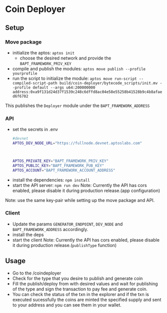 # Coin Deployer


## Setup

### Move package
- initialize the aptos: `aptos init`
    - choose the desired network and provide the `BAPT_FRAMEWORK_PRIV_KEY`
- compile and publish the modules: `aptos move publish --profile yourprofile`
- run the script to initialize the module: `aptos move run-script --compiled-script-path build/coin-deployer/bytecode_scripts/init.mv --profile default --args u64:200000000 address:0xa9f131d24d37f1539c248c6dffd8ac04e58e55258b41528b9c4b8afaed6f6702`

This publishes the `Deployer` module under the `BAPT_FRAMEWORK_ADDRESS`


### API
- set the secrets in .env
    ```bash
    #devnet
    APTOS_DEV_NODE_URL="https://fullnode.devnet.aptoslabs.com"



    APTOS_PRIVATE_KEY="BAPT_FRAMEWORK_PRIV_KEY"
    APTOS_PUBLIC_KEY="BAPT_FRAMEWORK_PUB_KEY"
    APTOS_ACCOUNT="BAPT_FRAMEWORK_ACCOUNT_ADDRESS"

    ```
- install the dependencies: `npm install` 
- start the API server: `npm run dev`
Note: Currently the API has cors enabled, please disable it during production release.(app configuration)

Note: use the same key-pair while setting up the move package and API.


### Client 
- Update the params `GENERATOR_ENDPOINT`, `DEV_NODE` and `BAPT_FRAMEWORK_ADDRESS` accordingly.
- install the deps
- start the client
Note: Currently the API has cors enabled, please disable it during production release.(`publishType` function)


## Usage
- Go to the /coindeployer
- Check for the type that you desire to publish and generate coin
- Fill the publish/deploy from with desired values and wait for publishing of the type and sign the transaction to pay fee and generate coin.
- You can check the status of the txn in the explorer and if the txn is executed sucessfully the coins are minted the specified supply and sent to your address and you can see them in your wallet.
